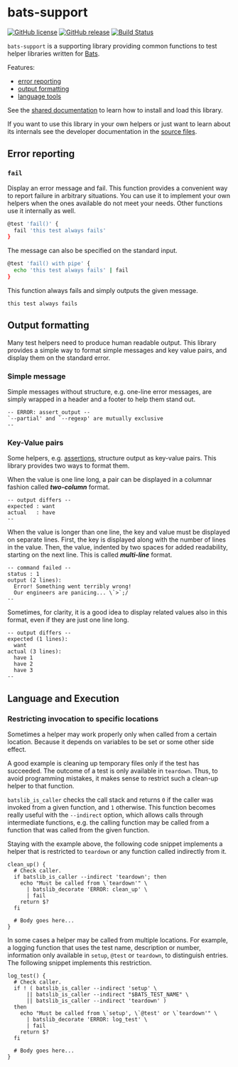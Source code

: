 # bats-support

[![GitHub license](https://img.shields.io/badge/license-CC0-blue.svg)](https://raw.githubusercontent.com/bats-core/bats-support/master/LICENSE)
[![GitHub release](https://img.shields.io/github/release/bats-core/bats-support.svg)](https://github.com/bats-core/bats-support/releases/latest)
[![Build Status](https://github.com/bats-core/bats-support/workflows/Tests/badge.svg)](https://github.com/bats-core/bats-support/actions?query=workflow%3ATests)

`bats-support` is a supporting library providing common functions to test helper
libraries written for [Bats][bats].

Features:

*   [error reporting](#error-reporting)
*   [output formatting](#output-formatting)
*   [language tools](#language-and-execution)

See the [shared documentation][bats-docs] to learn how to install and load this
library.

If you want to use this library in your own helpers or just want to learn about
its internals see the developer documentation in the [source files](src).

## Error reporting

### `fail`

Display an error message and fail. This function provides a convenient way to
report failure in arbitrary situations. You can use it to implement your own
helpers when the ones available do not meet your needs. Other functions use it
internally as well.

```bash
@test 'fail()' {
  fail 'this test always fails'
}
```

The message can also be specified on the standard input.

```bash
@test 'fail() with pipe' {
  echo 'this test always fails' | fail
}
```

This function always fails and simply outputs the given message.

    this test always fails

## Output formatting

Many test helpers need to produce human readable output. This library provides a
simple way to format simple messages and key value pairs, and display them on
the standard error.

### Simple message

Simple messages without structure, e.g. one-line error messages, are simply
wrapped in a header and a footer to help them stand out.

    -- ERROR: assert_output --
    `--partial' and `--regexp' are mutually exclusive
    --

### Key-Value pairs

Some helpers, e.g. [assertions][bats-assert], structure output as key-value
pairs. This library provides two ways to format them.

When the value is one line long, a pair can be displayed in a columnar fashion
called ***two-column*** format.

    -- output differs --
    expected : want
    actual   : have
    --

When the value is longer than one line, the key and value must be displayed on
separate lines. First, the key is displayed along with the number of lines in
the value. Then, the value, indented by two spaces for added readability,
starting on the next line. This is called ***multi-line*** format.

    -- command failed --
    status : 1
    output (2 lines):
      Error! Something went terribly wrong!
      Our engineers are panicing... \`>`;/
    --

Sometimes, for clarity, it is a good idea to display related values also in this
format, even if they are just one line long.

    -- output differs --
    expected (1 lines):
      want
    actual (3 lines):
      have 1
      have 2
      have 3
    --

## Language and Execution

### Restricting invocation to specific locations

Sometimes a helper may work properly only when called from a certain location.
Because it depends on variables to be set or some other side effect.

A good example is cleaning up temporary files only if the test has succeeded.
The outcome of a test is only available in `teardown`. Thus, to avoid
programming mistakes, it makes sense to restrict such a clean-up helper to that
function.

`batslib_is_caller` checks the call stack and returns `0` if the caller was
invoked from a given function, and `1` otherwise. This function becomes really
useful with the `--indirect` option, which allows calls through intermediate
functions, e.g. the calling function may be called from a function that was
called from the given function.

Staying with the example above, the following code snippet implements a helper
that is restricted to `teardown` or any function called indirectly from it.

```shell
clean_up() {
  # Check caller.
  if batslib_is_caller --indirect 'teardown'; then
    echo "Must be called from \`teardown'" \
      | batslib_decorate 'ERROR: clean_up' \
      | fail
    return $?
  fi

  # Body goes here...
}
```

In some cases a helper may be called from multiple locations. For example, a
logging function that uses the test name, description or number, information
only available in `setup`, `@test` or `teardown`, to distinguish entries. The
following snippet implements this restriction.

```shell
log_test() {
  # Check caller.
  if ! ( batslib_is_caller --indirect 'setup' \
      || batslib_is_caller --indirect "$BATS_TEST_NAME" \
      || batslib_is_caller --indirect 'teardown' )
  then
    echo "Must be called from \`setup', \`@test' or \`teardown'" \
      | batslib_decorate 'ERROR: log_test' \
      | fail
    return $?
  fi

  # Body goes here...
}
```

<!-- REFERENCES -->

[bats]: https://github.com/bats-core/bats-core

[bats-docs]: https://github.com/bats-core/bats-docs

[bats-assert]: https://github.com/bats-core/bats-assert
